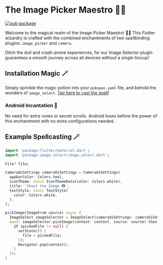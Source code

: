 # The Image Picker Maestro 🌈✨

[![pub package](https://img.shields.io/pub/v/image_select?label=image_select&color=blue)](https://pub.dev/packages/image_select)

Welcome to the magical realm of the Image Picker Maestro! 🎩✨ This Flutter wizardry is crafted with the combined enchantments of two spellbinding plugins: `image_picker` and `camera`.

Ditch the dull and crash-prone experiences, for our Image Selector plugin guarantees a smooth journey across all devices without a single hiccup!

## Installation Magic 🪄

Simply sprinkle the magic potion into your `pubspec.yaml` file, and behold the wonders of `image_select`. [Tap here to cast the spell](https://flutter.dev/docs/development/platform-integration/platform-channels)!

### Android Incantation 🤖

No need for extra runes or secret scrolls. Android bows before the power of this enchantment with no extra configurations needed.

## Example Spellcasting 🪄

```dart
import 'package:flutter/material.dart';
import 'package:image_select/image_select.dart';

File? file;

CameraUiSettings cameraUiSettings = CameraUiSettings(
  appbarColor: Colors.teal,
  iconTheme: const IconThemeData(color: Colors.white),
  title: 'Shoot the Image 📷',
  textStyle: const TextStyle(
    color: Colors.white,
  ),
);

pickImage(ImageFrom source) async {
  ImageSelect imageSelector = ImageSelect(cameraUiSettings: cameraUiSettings);
  await imageSelector.pickImage(context: context, source: source).then((pickedFile) {
    if (pickedFile != null) {
      setState(() {
        file = pickedFile;
      });
      Navigator.pop(context);
    }
  });
}
